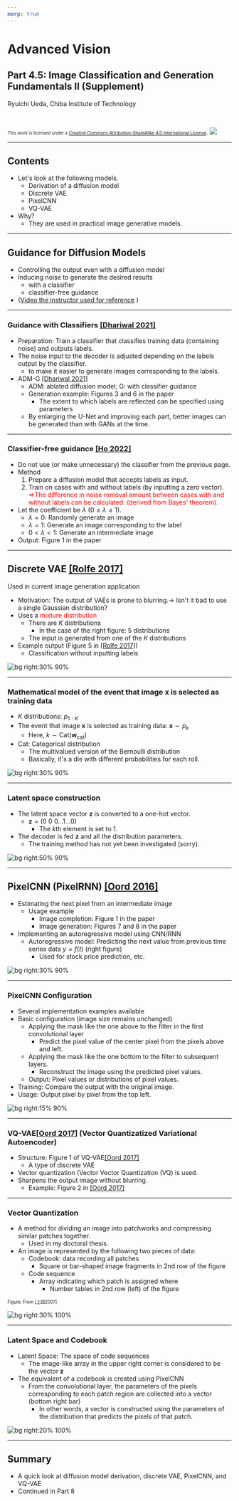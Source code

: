 ```yaml
---
marp: true
---
```


<!-- footer: "Advanced Vision, Part 4.5" -->

# Advanced Vision

## Part 4.5: Image Classification and Generation Fundamentals II (Supplement)

Ryuichi Ueda, Chiba Institute of Technology

<br />

<span style="font-size:70%">This work is licensed under a </span>[<span style="font-size:70%">Creative Commons Attribution-ShareAlike 4.0 International License</span>](https://creativecommons.org/licenses/by-sa/4.0/).
![](https://i.creativecommons.org/l/by-sa/4.0/88x31.png)

---

<!-- paginate: true -->

## Contents

- Let's look at the following models.
    - Derivation of a diffusion model
    - Discrete VAE
    - PixelCNN
    - VQ-VAE
- Why?
    - They are used in practical image generative models.

---

## Guidance for Diffusion Models

- Controlling the output even with a diffusion model
- Inducing noise to generate the desired results
    - with a classifier
    - classifier-free guidance
- ([Video the instructor used for reference](https://www.youtube.com/watch?v=90GlJcpMrm8) )

---

### Guidance with Classifiers [[Dhariwal 2021]](https://arxiv.org/abs/2105.05233)

- Preparation: Train a classifier that classifies training data (containing noise) and outputs labels.
- The noise input to the decoder is adjusted depending on the labels output by the classifier.
    - to make it easier to generate images corresponding to the labels.
- ADM-G [[Dhariwal 2021]](https://arxiv.org/abs/2105.05233)
    - ADM: ablated diffusion model; G: with classifier guidance
    - Generation example: Figures 3 and 6 in the paper
        - The extent to which labels are reflected can be specified using parameters
    - By enlarging the U-Net and improving each part, better images can be generated than with GANs at the time.

---

### Classifier-free guidance [[Ho 2022]](https://arxiv.org/abs/2207.12598)

- Do not use (or make unnecessary) the classifier from the previous page.
- Method
    1. Prepare a diffusion model that accepts labels as input.
    2. Train on cases with and without labels (by inputting a zero vector).
<span style="color:red">$\Rightarrow$The difference in noise removal amount between cases with and without labels can be calculated. (derived from Bayes' theorem).
- Let the coefficient be $\lambda$ ($0 \le \lambda \le 1$).
    - $\lambda = 0$: Randomly generate an image
    - $\lambda = 1$: Generate an image corresponding to the label
    - $0 < \lambda < 1$: Generate an intermediate image
- Output: Figure 1 in the paper

---

## Discrete VAE [[Rolfe 2017]](https://arxiv.org/abs/1609.02200)

Used in current image generation application

- Motivation: The output of VAEs is prone to blurring.$\rightarrow$ Isn't it bad to use a single Gaussian distribution?
- Uses a <span style="color:red">mixture distribution</span>
    - There are $K$ distributions
        - In the case of the right figure: 5 distributions
    - The input is generated from one of the $K$ distributions
- Example output (Figure 5 in [[Rolfe 2017]](https://arxiv.org/abs/1609.02200))
    - Classification without inputting labels

![bg right:30% 90%](./figs/d_vae.svg)

---

### Mathematical model of the event that image $\boldsymbol{x}$ is selected as training data

- $K$ distributions: $p_{1:K}$
- The event that image $\boldsymbol{x}$ is selected as training data: $\boldsymbol{x} \sim p_k$
    - Here, $k \sim \text{Cat}(\textbf{w}_\text{cat})$
- $\text{Cat}$: Categorical distribution
    - The multivalued version of the Bernoulli distribution
    - Basically, it's a die with different probabilities for each roll.

![bg right:30% 90%](./figs/d_vae.svg)

---

### Latent space construction

- The latent space vector $\boldsymbol{z}$ is converted to a one-hot vector.
    - $\boldsymbol{z} = (0 \ 0 \ 0 \dots 1 \dots 0)$
        - The $k$th element is set to 1.
- The decoder is fed $\boldsymbol{z}$ and all the distribution parameters.
    - The training method has not yet been investigated (sorry).

![bg right:50% 90%](./figs/d_vae_latent.svg)

---
## PixelCNN (PixelRNN) [[Oord 2016]](https://arxiv.org/abs/1601.06759)

- Estimating the next pixel from an intermediate image
    - Usage example
        - Image completion: Figure 1 in the paper
        - Image generation: Figures 7 and 8 in the paper
- Implementing an autoregressive model using CNN/RNN
    - Autoregressive model: Predicting the next value from previous time series data
$y=f(t)$ (right figure)
        - Used for stock price prediction, etc.

![bg right:30% 90%](./figs/autoregression.svg)

---
### PixelCNN Configuration

- Several implementation examples available
- Basic configuration (image size remains unchanged)
    - Applying the mask like the one above to the filter in the first convolutional layer
       - Predict the pixel value of the center pixel from the pixels above and left.
    - Applying the mask like the one bottom to the filter to subsequent layers. 
        - Reconstruct the image using the predicted pixel values.
    - Output: Pixel values or distributions of pixel values.
- Training: Compare the output with the original image.
- Usage: Output pixel by pixel from the top left.

![bg right:15% 90%](./figs/pixel_cnn_filters.svg)

---

### VQ-VAE[[Oord 2017]](https://arxiv.org/abs/1711.00937) (Vector Quantizatized Variational Autoencoder)

- Structure: Figure 1 of VQ-VAE[[Oord 2017]](https://arxiv.org/abs/1711.00937)
    - A type of discrete VAE
- Vector quantization (Vector Vector Quantization (VQ) is used.
- Sharpens the output image without blurring.
    - Example: Figure 2 in [[Oord 2017]](https://arxiv.org/abs/1711.00937)

---

### Vector Quantization

- A method for dividing an image into patchworks and compressing similar patches together.
    - Used in my doctoral thesis.
- An image is represented by the following two pieces of data:
    - Codebook: data recording all patches
        - Square or bar-shaped image fragments in 2nd row of the figure
    - Code sequence
        - Array indicating which patch is assigned where
            - Number tables in 2nd row (left) of the figure

<span style="font-size:70%">Figure: From [上田2007]</span>

![bg right:30% 100%](./figs/vq_map2.svg)

---

### Latent Space and Codebook

- Latent Space: The space of code sequences
    - The image-like array in the upper right corner is considered to be the vector $\boldsymbol{z}$
- The equivalent of a codebook is created using PixelCNN
    - From the convolutional layer, the parameters of the pixels corresponding to each patch region are collected into a vector (bottom right bar)
        - In other words, a vector is constructed using the parameters of the distribution that predicts the pixels of that patch.

![bg right:20% 100%](./figs/vq_latent.svg)

---

## Summary

- A quick look at diffusion model derivation, discrete VAE, PixelCNN, and VQ-VAE
- Continued in Part 8
